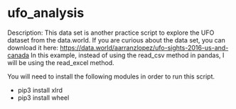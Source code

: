 # ufo_analysis

Description: This data set is another practice script to explore the UFO dataset from the data.world.
If you are curious about the data set, you can download it here: https://data.world/aarranzlopez/ufo-sights-2016-us-and-canada
 In this example, instead of using the read_csv method in pandas, I will be using the read_excel method.

 You will need to install the following modules in order to run this script. 

- pip3 install xlrd
- pip3 install wheel
